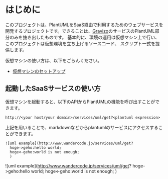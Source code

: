 # はじめに

このプロジェクトは、PlantUMLをSaaS経由で利用するためのウェブサービスを開発するプロジェクトです。できることは、[Gravizo](http://www.gravizo.com/)のサービスのPlantUML部分のみを抜き出したものです。
基本的に、環境の運用は仮想マシン上で行い、このプロジェクトは仮想環境を立ち上げるソースコード、
スクリプト一式を提供します。

仮想マシンの使い方は、以下をごらんください。

* [仮想マシンのセットアップ](vm/readme.md)

## 起動したSaaSサービスの使い方

仮想マシンを起動すると、以下のAPIからPlantUMLの機能を呼び出すことができます。

```
http://<your host/your domain>/services/uml/get?<plantuml expression>
```

上記を用いることで、markdownなどからplantumlのサービスにアクセスすることができます。
```
![uml example](http://www.wandercode.jp/services/uml/get?
  hoge->geho:hello world;
  hoge<-geho:world is not enough;
  )
```

![uml example](http://www.wandercode.jp/services/uml/get?
  hoge->geho:hello world;
  hoge<-geho:world is not enough;
  )
